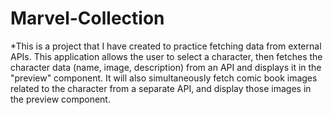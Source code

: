 # Marvel-Collection

*This is a project that I have created to practice fetching data from external APIs. This application allows the user to select a character, then fetches the character data (name, image, description) from an API and displays it in the "preview" component. It will also simultaneously fetch comic book images related to the character from a separate API, and display those images in the preview component. 
